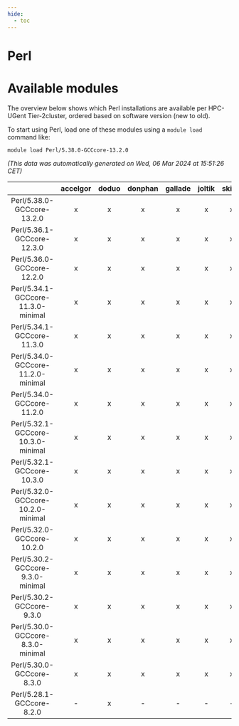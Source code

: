 ```yaml
---
hide:
  - toc
---
```


Perl
====

# Available modules


The overview below shows which Perl installations are available per HPC-UGent Tier-2cluster, ordered based on software version (new to old).

To start using Perl, load one of these modules using a `module load` command like:

```shell
module load Perl/5.38.0-GCCcore-13.2.0
```

*(This data was automatically generated on Wed, 06 Mar 2024 at 15:51:26 CET)*  

| |accelgor|doduo|donphan|gallade|joltik|skitty|
| :---: | :---: | :---: | :---: | :---: | :---: | :---: |
|Perl/5.38.0-GCCcore-13.2.0|x|x|x|x|x|x|
|Perl/5.36.1-GCCcore-12.3.0|x|x|x|x|x|x|
|Perl/5.36.0-GCCcore-12.2.0|x|x|x|x|x|x|
|Perl/5.34.1-GCCcore-11.3.0-minimal|x|x|x|x|x|x|
|Perl/5.34.1-GCCcore-11.3.0|x|x|x|x|x|x|
|Perl/5.34.0-GCCcore-11.2.0-minimal|x|x|x|x|x|x|
|Perl/5.34.0-GCCcore-11.2.0|x|x|x|x|x|x|
|Perl/5.32.1-GCCcore-10.3.0-minimal|x|x|x|x|x|x|
|Perl/5.32.1-GCCcore-10.3.0|x|x|x|x|x|x|
|Perl/5.32.0-GCCcore-10.2.0-minimal|x|x|x|x|x|x|
|Perl/5.32.0-GCCcore-10.2.0|x|x|x|x|x|x|
|Perl/5.30.2-GCCcore-9.3.0-minimal|x|x|x|x|x|x|
|Perl/5.30.2-GCCcore-9.3.0|x|x|x|x|x|x|
|Perl/5.30.0-GCCcore-8.3.0-minimal|x|x|x|x|x|x|
|Perl/5.30.0-GCCcore-8.3.0|x|x|x|x|x|x|
|Perl/5.28.1-GCCcore-8.2.0|-|x|-|-|-|-|
